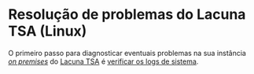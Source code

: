 ﻿# Resolução de problemas do Lacuna TSA (Linux)

O primeiro passo para diagnosticar eventuais problemas na sua instância [*on premises*](index.md) do [Lacuna TSA](../index.md)
é [verificar os logs de sistema](check-logs.md).
